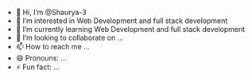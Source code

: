 - 👋 Hi, I’m @Shaurya-3
- 👀 I’m interested in Web Development and full stack development
- 🌱 I’m currently learning Web Development and full stack development
- 💞️ I’m looking to collaborate on ...
- 📫 How to reach me ...
- 😄 Pronouns: ...
- ⚡ Fun fact: ...

<!---
Shaurya-3/Shaurya-3 is a ✨ special ✨ repository because its `README.md` (this file) appears on your GitHub profile.
You can click the Preview link to take a look at your changes.
--->
